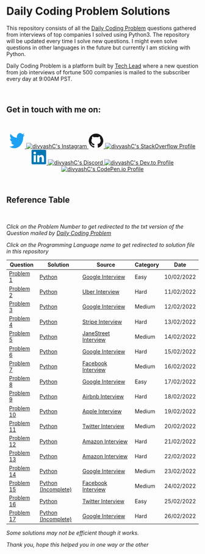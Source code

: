 # Daily Coding Problem Solutions

This repository consists of all the [Daily Coding Problem](https://www.dailycodingproblem.com/) questions gathered from interviews of top companies I solved using Python3. The repository will be updated every time I solve new questions. I might even solve questions in other languages in the future but currently I am sticking with Python.

Daily Coding Problem is a platform built by [Tech Lead](https://www.youtube.com/c/TechLead/) where a new question from job interviews of fortune 500 companies is mailed to the subscriber every day at 9:00AM PST.

<br/>

## Get in touch with me on:

<br/>

<p align="center">
 <a href="https://twitter.com/dork_v2" target="_blank">
  <img src="https://github.com/devicons/devicon/blob/master/icons/twitter/twitter-original.svg" alt="divyashC's Twitter" width="40" height="40"/>     
 </a>
 <a href="https://www.instagram.com/dork_v3.0/" target="_blank">
  <img src="https://raw.githubusercontent.com/rahuldkjain/github-profile-readme-generator/master/src/images/icons/Social/instagram.svg" alt="divyashC's Instagram" width="40" height="40" />    
 </a>
 <a href="https://github.com/divyashC/" target="_blank">
  <img src="https://github.com/devicons/devicon/blob/master/icons/github/github-original.svg" alt="divyashC's GitHub"  width="40" height="40"/>    
 </a>
 <a href="https://stackoverflow.com/users/15124365" target="_blank">
  <img src="https://raw.githubusercontent.com/rahuldkjain/github-profile-readme-generator/master/src/images/icons/Social/stack-overflow.svg" alt="divyashC's StackOverflow Profile"  width="40" height="40"/>    
 </a>
 <a href="https://www.linkedin.com/in/divyashc/" target="_blank">
  <img src="https://github.com/devicons/devicon/blob/master/icons/linkedin/linkedin-original.svg" alt="divyashC's LinkedIn"  width="40" height="40"/>    
 </a>
 <a href="https://discord.com/users/Dork#0448" target="_blank">
  <img src="https://raw.githubusercontent.com/rahuldkjain/github-profile-readme-generator/master/src/images/icons/Social/discord.svg" alt="divyashC's Discord"  width="40" height="40"/>
 </a>
 <a href="https://dev.to/divyashc" target="_blank">
  <img src="https://raw.githubusercontent.com/rahuldkjain/github-profile-readme-generator/master/src/images/icons/Social/devto.svg" alt="divyashC's Dev.to Profile"  width="40" height="40"/>    
 </a>
 <a href="https://codepen.io/divyashc" target="_blank">
  <img src="https://raw.githubusercontent.com/rahuldkjain/github-profile-readme-generator/master/src/images/icons/Social/codepen.svg" alt="divyashC's CodePen.io Profile"  width="40" height="40"/>    
 </a>
</p>

<br/>

## Reference Table

<br/>

_Click on the Problem Number to get redirected to the txt version of the Question mailed by [Daily Coding Problem](https://www.dailycodingproblem.com/)_

_Click on the Programming Language name to get redirected to solution file in this repository_

| **Question**                                                                                     | **Solution**                                                                                             | **Source**                                      | **Category** | **Date**   |
| ------------------------------------------------------------------------------------------------ | -------------------------------------------------------------------------------------------------------- | ----------------------------------------------- | ------------ | ---------- |
| [Problem 1](https://github.com/divyashC/daily_coding_problem/blob/main/Problem_01/question.txt)  | [Python](https://github.com/divyashC/daily_coding_problem/blob/main/Problem_01/solution.py)              | [Google Interview](https://www.google.com/)     | Easy         | 10/02/2022 |
| [Problem 2](https://github.com/divyashC/daily_coding_problem/blob/main/Problem_02/question.txt)  | [Python](https://github.com/divyashC/daily_coding_problem/blob/main/Problem_02/solution.py)              | [Uber Interview](https://www.uber.com/in/en/)   | Hard         | 11/02/2022 |
| [Problem 3](https://github.com/divyashC/daily_coding_problem/blob/main/Problem_03/question.txt)  | [Python](https://github.com/divyashC/daily_coding_problem/blob/main/Problem_03/solution.py)              | [Google Interview](https://www.google.com/)     | Medium       | 12/02/2022 |
| [Problem 4](https://github.com/divyashC/daily_coding_problem/blob/main/Problem_04/question.txt)  | [Python](https://github.com/divyashC/daily_coding_problem/blob/main/Problem_04/solution.py)              | [Stripe Interview](https://www.stripe.com/)     | Hard         | 13/02/2022 |
| [Problem 5](https://github.com/divyashC/daily_coding_problem/blob/main/Problem_05/question.txt)  | [Python](https://github.com/divyashC/daily_coding_problem/blob/main/Problem_05/solution.py)              | [JaneStreet Interview](https://janestreet.com/) | Medium       | 14/02/2022 |
| [Problem 6](https://github.com/divyashC/daily_coding_problem/blob/main/Problem_06/question.txt)  | [Python](https://github.com/divyashC/daily_coding_problem/blob/main/Problem_06/solution.py)              | [Google Interview](https://www.google.com/)     | Hard         | 15/02/2022 |
| [Problem 7](https://github.com/divyashC/daily_coding_problem/blob/main/Problem_07/question.txt)  | [Python](https://github.com/divyashC/daily_coding_problem/blob/main/Problem_07/solution.py)              | [Facebook Interview](https://www.facebook.com/) | Medium       | 16/02/2022 |
| [Problem 8](https://github.com/divyashC/daily_coding_problem/blob/main/Problem_08/question.txt)  | [Python](https://github.com/divyashC/daily_coding_problem/blob/main/Problem_08/solution.py)              | [Google Interview](https://www.google.com/)     | Easy         | 17/02/2022 |
| [Problem 9](https://github.com/divyashC/daily_coding_problem/blob/main/Problem_09/question.txt)  | [Python](https://github.com/divyashC/daily_coding_problem/blob/main/Problem_09/solution.py)              | [Airbnb Interview](https://www.airbnb.com/)     | Hard         | 18/02/2022 |
| [Problem 10](https://github.com/divyashC/daily_coding_problem/blob/main/Problem_10/question.txt) | [Python](https://github.com/divyashC/daily_coding_problem/blob/main/Problem_10/solution.py)              | [Apple Interview](https://www.apple.com/)       | Medium       | 19/02/2022 |
| [Problem 11](https://github.com/divyashC/daily_coding_problem/blob/main/Problem_11/question.txt) | [Python](https://github.com/divyashC/daily_coding_problem/blob/main/Problem_11/solution.py)              | [Twitter Interview](https://www.twitter.com/)   | Medium       | 20/02/2022 |
| [Problem 12](https://github.com/divyashC/daily_coding_problem/blob/main/Problem_12/question.txt) | [Python](https://github.com/divyashC/daily_coding_problem/blob/main/Problem_12/solution.py)              | [Amazon Interview](https://www.amazon.com/)     | Hard         | 21/02/2022 |
| [Problem 13](https://github.com/divyashC/daily_coding_problem/blob/main/Problem_13/question.txt) | [Python](https://github.com/divyashC/daily_coding_problem/blob/main/Problem_13/solution.py)              | [Amazon Interview](https://www.amazon.com/)     | Hard         | 22/02/2022 |
| [Problem 14](https://github.com/divyashC/daily_coding_problem/blob/main/Problem_14/question.txt) | [Python](https://github.com/divyashC/daily_coding_problem/blob/main/Problem_14/solution.py)              | [Google Interview](https://www.google.com/)     | Medium       | 23/02/2022 |
| [Problem 15](https://github.com/divyashC/daily_coding_problem/blob/main/Problem_15/question.txt) | [Python (Incomplete)](https://github.com/divyashC/daily_coding_problem/blob/main/Problem_15/solution.py) | [Facebook Interview](https://www.facebook.com/) | Medium       | 24/02/2022 |
| [Problem 16](https://github.com/divyashC/daily_coding_problem/blob/main/Problem_16/question.txt) | [Python](https://github.com/divyashC/daily_coding_problem/blob/main/Problem_16/solution.py)              | [Twitter Interview](https://www.twitter.com/)   | Easy         | 25/02/2022 |
| [Problem 17](https://github.com/divyashC/daily_coding_problem/blob/main/Problem_17/question.txt) | [Python (Incomplete)](https://github.com/divyashC/daily_coding_problem/blob/main/Problem_17/solution.py) | [Google Interview](https://www.google.com/)     | Hard         | 26/02/2022 |

_Some solutions may not be efficient though it works._

_Thank you, hope this helped you in one way or the other_
